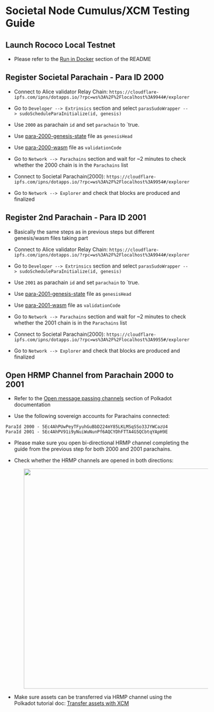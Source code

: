 # Societal Node Cumulus/XCM Testing Guide

## Launch Rococo Local Testnet

- Please refer to the [Run in Docker](../README.md#run-in-docker) section of the README

## Register Societal Parachain - Para ID 2000

- Connect to Alice validator Relay Chain: `https://cloudflare-ipfs.com/ipns/dotapps.io/?rpc=ws%3A%2F%2Flocalhost%3A9944#/explorer`

- Go to `Developer --> Extrinsics` section and select `parasSudoWrapper --> sudoScheduleParaInitialize(id, genesis)`

- Use `2000` as parachain `id` and set `parachain` to `true.

- Use [para-2000-genesis-state](../examples/para-2000-genesis-state) file as `genesisHead`

- Use [para-2000-wasm](../examples/para-2000-wasm) file as `validationCode`

- Go to `Network --> Parachains` section and wait for ~2 minutes to check whether the 2000 chain is in the `Parachains` list

-  Connect to Societal Parachain(2000): `https://cloudflare-ipfs.com/ipns/dotapps.io/?rpc=ws%3A%2F%2Flocalhost%3A9954#/explorer`

- Go to `Network --> Explorer` and check that blocks are produced and finalized

## Register 2nd Parachain - Para ID 2001

- Basically the same steps as in previous steps but different genesis/wasm files taking part

- Connect to Alice validator Relay Chain: `https://cloudflare-ipfs.com/ipns/dotapps.io/?rpc=ws%3A%2F%2Flocalhost%3A9944#/explorer`

- Go to `Developer --> Extrinsics` section and select `parasSudoWrapper --> sudoScheduleParaInitialize(id, genesis)`

- Use `2001` as parachain `id` and set `parachain` to `true.

- Use [para-2001-genesis-state](../examples/para-2001-genesis-state) file as `genesisHead`

- Use [para-2001-wasm](../examples/para-2001-wasm) file as `validationCode`

- Go to `Network --> Parachains` section and wait for ~2 minutes to check whether the 2001 chain is in the `Parachains` list

-  Connect to Societal Parachain(2000): `https://cloudflare-ipfs.com/ipns/dotapps.io/?rpc=ws%3A%2F%2Flocalhost%3A9955#/explorer`

- Go to `Network --> Explorer` and check that blocks are produced and finalized

## Open HRMP Channel from Parachain 2000 to 2001

- Refer to the [Open message passing channels](https://docs.substrate.io/tutorials/build-a-parachain/open-message-passing-channels/) section of Polkadot documentation

- Use the following sovereign accounts for Parachains connected:

```
ParaId 2000 - 5Ec4AhPUwPeyTFyuhGuBbD224mY85LKLMSqSSo33JYWCazU4
ParaId 2001 - 5Ec4AhPV91i9yNuiWuNunPf6AQCYDhFTTA4G5QCbtqYApH9E
```

- Please make sure you open bi-directional HRMP channel completing the guide from the previous step for both 2000 and 2001 parachains.

- Check whether the HRMP channels are opened in both directions:

<img src="images/xcm/Screenshot 2023-04-18 at 16.43.43.png" width="600" style="padding-left: 50px;">

- Make sure assets can be transferred via HRMP channel using the Polkadot tutorial doc: [Transfer assets with XCM](https://docs.substrate.io/tutorials/build-a-parachain/transfer-assets-with-xcm/)
